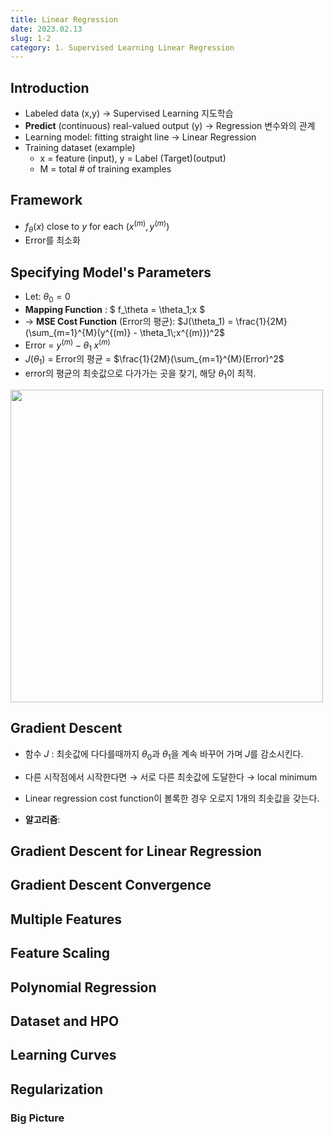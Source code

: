 ```yaml
---
title: Linear Regression
date: 2023.02.13
slug: 1-2
category: 1. Supervised Learning Linear Regression
---
```


## Introduction

- Labeled data (x,y) &rightarrow; Supervised Learning 지도학습
- **Predict** (continuous) real-valued output (y) &rightarrow; Regression 변수와의 관계
- Learning model: fitting straight line &rightarrow; Linear Regression
- Training dataset (example)
  - x = feature (input), y = Label (Target)(output)
  - M = total # of training examples
  
## Framework

- $f_\theta (x)$ close to $y$ for each $(x^{(m)}, y^{(m)})$
- Error를 최소화

## Specifying Model's Parameters

- Let: $\theta_0 = 0$
- __Mapping Function__ : $ f_\theta = \theta_1\;x $
- &rightarrow; __MSE Cost Function__ (Error의 평균): $J(\theta_1) = \frac{1}{2M}(\sum_{m=1}^{M}(y^{(m)} - \theta_1\;x^{(m)})^2$
- Error = $y^{(m)} - \theta_1\;x^{(m)}$
- $J(\theta_1)$ = Error의 평균 = $\frac{1}{2M}(\sum_{m=1}^{M}(Error)^2$
- error의 평균의 최솟값으로 다가가는 곳을 찾기, 해당 $\theta_1$이 최적.

<img src = "https://user-images.githubusercontent.com/51802020/219168577-38c69291-4c9c-4ac2-9b19-5c09b87db214.png" width = 500>
  
## Gradient Descent

- 함수 $J$ : 최솟값에 다다를때까지 $\theta_0$과 $\theta_1$을 계속 바꾸어 가며 $J$를 감소시킨다.
- 다른 시작점에서 시작한다면 &rightarrow; 서로 다른 최솟값에 도달한다 &rightarrow; local minimum
- Linear regression cost function이 볼록한 경우 오로지 1개의 최솟값을 갖는다.

- __알고리즘__: 

## Gradient Descent for Linear Regression

## Gradient Descent Convergence

## Multiple Features

## Feature Scaling

## Polynomial Regression

## Dataset and HPO

## Learning Curves

## Regularization

### Big Picture
